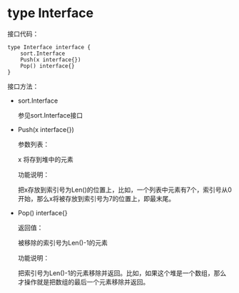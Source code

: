 # type Interface

接口代码：

	type Interface interface {
	    sort.Interface
	    Push(x interface{})
	    Pop() interface{}
	}

接口方法：

- sort.Interface 

	参见sort.Interface接口

- Push(x interface{}) 

	参数列表：

	x 将存到堆中的元素

	功能说明：

	把x存放到索引号为Len()的位置上，比如，一个列表中元素有7个，索引号从0开始，那么x将被存放到索引号为7的位置上，即最末尾。

- Pop() interface{}
	
	返回值：

	被移除的索引号为Len()-1的元素

	功能说明：
	
	把索引号为Len()-1的元素移除并返回。比如，如果这个堆是一个数组，那么才操作就是把数组的最后一个元素移除并返回。

